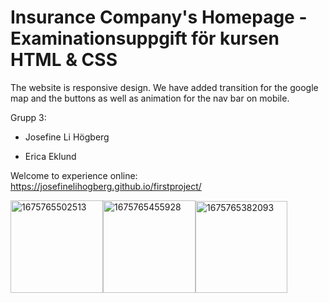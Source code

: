 # Insurance Company's Homepage - Examinationsuppgift för kursen HTML & CSS

The website is responsive design. We have added transition for the google map and the buttons as well as animation for the nav bar on mobile.
 
Grupp 3:

* Josefine Li Högberg

* Erica Eklund

Welcome to experience online: https://josefinelihogberg.github.io/firstproject/

<img width="148" alt="1675765502513" src="https://user-images.githubusercontent.com/97985695/217219085-fc35bd33-d67d-4cdd-bf71-8c9818d20ff7.png"><img width="148" alt="1675765455928" src="https://user-images.githubusercontent.com/97985695/217218933-5dc16e2b-41d4-4fb6-9a3a-88b32584aff6.png"><img width="147" alt="1675765382093" src="https://user-images.githubusercontent.com/97985695/217218685-3a42e2ad-f637-43e0-8557-4836a8a0b880.png">

















